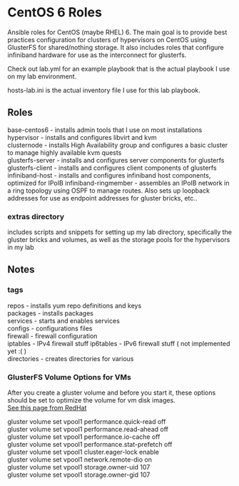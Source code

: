 CentOS 6 Roles
==============

Ansible roles for CentOS (maybe RHEL) 6. The main goal is to
provide best practices configuration for clusters of hypervisors
on CentOS using GlusterFS for shared/nothing storage. It also
includes roles that configure infiniband hardware for use as
the interconnect for glusterfs.

Check out lab.yml for an example playbook that is the actual
playbook I use on my lab environment.

hosts-lab.ini is the actual inventory file I use for this lab
playbook.

Roles
-----
base-centos6 - installs admin tools that I use on most installations  
hypervisor - installs and configures libvirt and kvm  
clusternode - installs High Availability group and configures a basic cluster to manage highly available kvm quests  
glusterfs-server - installs and configures server components for glusterfs  
glusterfs-client - installs and configures client components of glusterfs  
infiniband-host - installs and configures infiniband host components, optimized for IPoIB
infiniband-ringmember - assembles an IPoIB network in a ring topology using OSPF to manage routes.  Also sets up loopback addresses for use as endpoint addresses for gluster bricks, etc..  

### extras directory
includes scripts and snippets for setting up my lab directory, specifically the gluster bricks and volumes, as well as the storage pools for the hypervisors in my lab


Notes
-----

### tags
repos - installs yum repo definitions and keys  
packages - installs packages  
services - starts and enables services  
configs - configurations files  
firewall - firewall configuration  
iptables - IPv4 firewall stuff
ip6tables - IPv6 firewall stuff ( not implemented yet :( )  
directories - creates directories for various  

### GlusterFS Volume Options for VMs
After you create a gluster volume and before you start it, these options should be set
to optimize the volume for vm disk images.  
[See this page from RedHat](https://access.redhat.com/site/documentation/en-US/Red_Hat_Storage/2.0/html/Quick_Start_Guide/chap-Quick_Start_Guide-Virtual_Preparation.html#tuning_for_virt)

gluster volume set vpool1 performance.quick-read off  
gluster volume set vpool1 performance.read-ahead off  
gluster volume set vpool1 performance.io-cache off  
gluster volume set vpool1 performance.stat-prefetch off  
gluster volume set vpool1 cluster.eager-lock enable  
gluster volume set vpool1 network.remote-dio on  
gluster volume set vpool1 storage.owner-uid 107  
gluster volume set vpool1 storage.owner-gid 107  